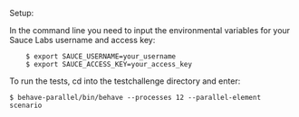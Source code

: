 
Setup:

In the command line you need to input the environmental variables for your Sauce Labs username and access key:

```
	$ export SAUCE_USERNAME=your_username
	$ export SAUCE_ACCESS_KEY=your_access_key
```

To run the tests, cd into the testchallenge directory and enter:

  `$ behave-parallel/bin/behave --processes 12 --parallel-element scenario`